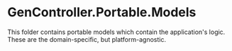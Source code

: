 ﻿# GenController.Portable.Models

This folder contains portable models which contain the application's logic. 
These are the domain-specific, but platform-agnostic.